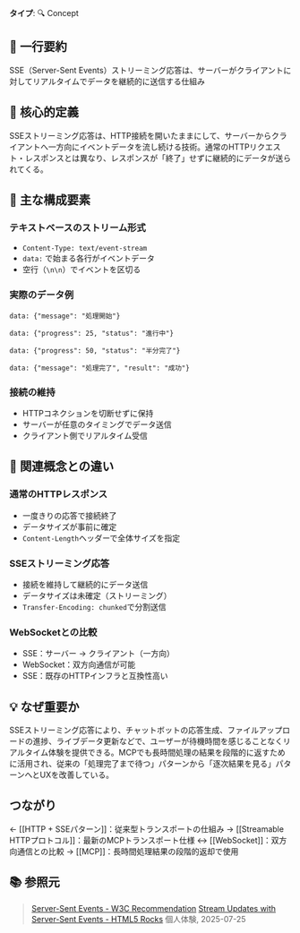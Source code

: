 **タイプ**: 🔍 Concept

## 📝 一行要約
SSE（Server-Sent Events）ストリーミング応答は、サーバーがクライアントに対してリアルタイムでデータを継続的に送信する仕組み

## 🎯 核心的定義
SSEストリーミング応答は、HTTP接続を開いたままにして、サーバーからクライアントへ一方向にイベントデータを流し続ける技術。通常のHTTPリクエスト・レスポンスとは異なり、レスポンスが「終了」せずに継続的にデータが送られてくる。

## 🌟 主な構成要素

### テキストベースのストリーム形式
- `Content-Type: text/event-stream`
- `data:` で始まる各行がイベントデータ
- 空行（`\n\n`）でイベントを区切る

### 実際のデータ例
```
data: {"message": "処理開始"}

data: {"progress": 25, "status": "進行中"}

data: {"progress": 50, "status": "半分完了"}

data: {"message": "処理完了", "result": "成功"}
```

### 接続の維持
- HTTPコネクションを切断せずに保持
- サーバーが任意のタイミングでデータ送信
- クライアント側でリアルタイム受信

## 🔄 関連概念との違い

### 通常のHTTPレスポンス
- 一度きりの応答で接続終了
- データサイズが事前に確定
- `Content-Length`ヘッダーで全体サイズを指定

### SSEストリーミング応答
- 接続を維持して継続的にデータ送信
- データサイズは未確定（ストリーミング）
- `Transfer-Encoding: chunked`で分割送信

### WebSocketとの比較
- SSE：サーバー → クライアント（一方向）
- WebSocket：双方向通信が可能
- SSE：既存のHTTPインフラと互換性高い

## 💡 なぜ重要か
SSEストリーミング応答により、チャットボットの応答生成、ファイルアップロードの進捗、ライブデータ更新などで、ユーザーが待機時間を感じることなくリアルタイム体験を提供できる。MCPでも長時間処理の結果を段階的に返すために活用され、従来の「処理完了まで待つ」パターンから「逐次結果を見る」パターンへとUXを改善している。

## つながり
← [[HTTP + SSEパターン]]：従来型トランスポートの仕組み
→ [[Streamable HTTPプロトコル]]：最新のMCPトランスポート仕様
↔ [[WebSocket]]：双方向通信との比較
→ [[MCP]]：長時間処理結果の段階的返却で使用

## 📚 参照元
> [Server-Sent Events - W3C Recommendation](https://www.w3.org/TR/eventsource/)
> [Stream Updates with Server-Sent Events - HTML5 Rocks](https://www.html5rocks.com/en/tutorials/eventsource/basics/)
> 個人体験, 2025-07-25